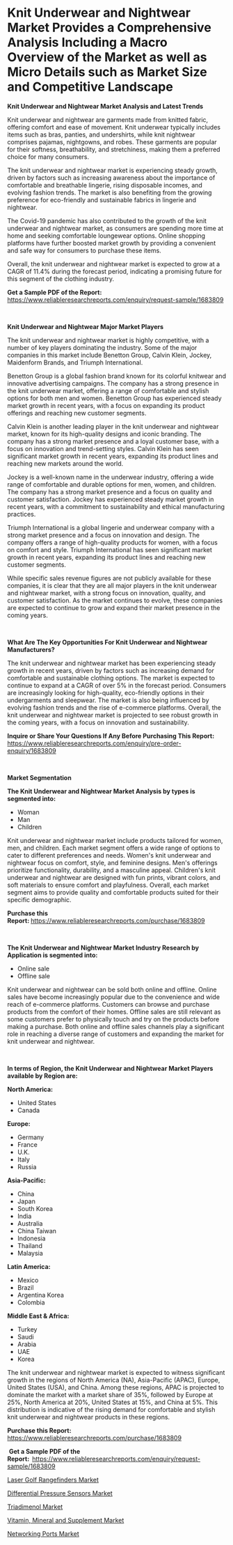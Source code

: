 <p><h1>Knit Underwear and Nightwear Market Provides a Comprehensive Analysis Including a Macro Overview of the Market as well as Micro Details such as Market Size and Competitive Landscape</h1></p><p><strong>Knit Underwear and Nightwear Market Analysis and Latest Trends</strong></p>
<p><p>Knit underwear and nightwear are garments made from knitted fabric, offering comfort and ease of movement. Knit underwear typically includes items such as bras, panties, and undershirts, while knit nightwear comprises pajamas, nightgowns, and robes. These garments are popular for their softness, breathability, and stretchiness, making them a preferred choice for many consumers.</p><p>The knit underwear and nightwear market is experiencing steady growth, driven by factors such as increasing awareness about the importance of comfortable and breathable lingerie, rising disposable incomes, and evolving fashion trends. The market is also benefiting from the growing preference for eco-friendly and sustainable fabrics in lingerie and nightwear.</p><p>The Covid-19 pandemic has also contributed to the growth of the knit underwear and nightwear market, as consumers are spending more time at home and seeking comfortable loungewear options. Online shopping platforms have further boosted market growth by providing a convenient and safe way for consumers to purchase these items.</p><p>Overall, the knit underwear and nightwear market is expected to grow at a CAGR of 11.4% during the forecast period, indicating a promising future for this segment of the clothing industry.</p></p>
<p><strong>Get a Sample PDF of the Report:&nbsp;</strong> <a href="https://www.reliableresearchreports.com/enquiry/request-sample/1683809">https://www.reliableresearchreports.com/enquiry/request-sample/1683809</a></p>
<p>&nbsp;</p>
<p><strong>Knit Underwear and Nightwear Major Market Players</strong></p>
<p><p>The knit underwear and nightwear market is highly competitive, with a number of key players dominating the industry. Some of the major companies in this market include Benetton Group, Calvin Klein, Jockey, Maidenform Brands, and Triumph International.</p><p>Benetton Group is a global fashion brand known for its colorful knitwear and innovative advertising campaigns. The company has a strong presence in the knit underwear market, offering a range of comfortable and stylish options for both men and women. Benetton Group has experienced steady market growth in recent years, with a focus on expanding its product offerings and reaching new customer segments.</p><p>Calvin Klein is another leading player in the knit underwear and nightwear market, known for its high-quality designs and iconic branding. The company has a strong market presence and a loyal customer base, with a focus on innovation and trend-setting styles. Calvin Klein has seen significant market growth in recent years, expanding its product lines and reaching new markets around the world.</p><p>Jockey is a well-known name in the underwear industry, offering a wide range of comfortable and durable options for men, women, and children. The company has a strong market presence and a focus on quality and customer satisfaction. Jockey has experienced steady market growth in recent years, with a commitment to sustainability and ethical manufacturing practices.</p><p>Triumph International is a global lingerie and underwear company with a strong market presence and a focus on innovation and design. The company offers a range of high-quality products for women, with a focus on comfort and style. Triumph International has seen significant market growth in recent years, expanding its product lines and reaching new customer segments.</p><p>While specific sales revenue figures are not publicly available for these companies, it is clear that they are all major players in the knit underwear and nightwear market, with a strong focus on innovation, quality, and customer satisfaction. As the market continues to evolve, these companies are expected to continue to grow and expand their market presence in the coming years.</p></p>
<p>&nbsp;</p>
<p><strong>What Are The Key Opportunities For Knit Underwear and Nightwear Manufacturers?</strong></p>
<p><p>The knit underwear and nightwear market has been experiencing steady growth in recent years, driven by factors such as increasing demand for comfortable and sustainable clothing options. The market is expected to continue to expand at a CAGR of over 5% in the forecast period. Consumers are increasingly looking for high-quality, eco-friendly options in their undergarments and sleepwear. The market is also being influenced by evolving fashion trends and the rise of e-commerce platforms. Overall, the knit underwear and nightwear market is projected to see robust growth in the coming years, with a focus on innovation and sustainability.</p></p>
<p><strong>Inquire or Share Your Questions If Any Before Purchasing This Report:</strong> <a href="https://www.reliableresearchreports.com/enquiry/pre-order-enquiry/1683809">https://www.reliableresearchreports.com/enquiry/pre-order-enquiry/1683809</a></p>
<p>&nbsp;</p>
<p><strong>Market Segmentation</strong></p>
<p><strong>The Knit Underwear and Nightwear Market Analysis by types is segmented into:</strong></p>
<p><ul><li>Woman</li><li>Man</li><li>Children</li></ul></p>
<p><p>Knit underwear and nightwear market include products tailored for women, men, and children. Each market segment offers a wide range of options to cater to different preferences and needs. Women's knit underwear and nightwear focus on comfort, style, and feminine designs. Men's offerings prioritize functionality, durability, and a masculine appeal. Children's knit underwear and nightwear are designed with fun prints, vibrant colors, and soft materials to ensure comfort and playfulness. Overall, each market segment aims to provide quality and comfortable products suited for their specific demographic.</p></p>
<p><strong>Purchase this Report:&nbsp;</strong><a href="https://www.reliableresearchreports.com/purchase/1683809">https://www.reliableresearchreports.com/purchase/1683809</a></p>
<p>&nbsp;</p>
<p><strong>The Knit Underwear and Nightwear Market Industry Research by Application is segmented into:</strong></p>
<p><ul><li>Online sale</li><li>Offline sale</li></ul></p>
<p><p>Knit underwear and nightwear can be sold both online and offline. Online sales have become increasingly popular due to the convenience and wide reach of e-commerce platforms. Customers can browse and purchase products from the comfort of their homes. Offline sales are still relevant as some customers prefer to physically touch and try on the products before making a purchase. Both online and offline sales channels play a significant role in reaching a diverse range of customers and expanding the market for knit underwear and nightwear.</p></p>
<p>&nbsp;</p>
<p><strong>In terms of Region, the Knit Underwear and Nightwear Market Players available by Region are:</strong></p>
<p>
    <p> <strong> North America: </strong>
        <ul>
            <li>United States</li>
            <li>Canada</li>
        </ul>
        </p> 
    <p> <strong> Europe: </strong>
        <ul>
            <li>Germany</li>
            <li>France</li>
            <li>U.K.</li>
            <li>Italy</li>
            <li>Russia</li>
        </ul>
        </p> 
    <p> <strong> Asia-Pacific: </strong>
        <ul>
            <li>China</li>
            <li>Japan</li>
            <li>South Korea</li>
            <li>India</li>
            <li>Australia</li>
            <li>China Taiwan</li>
            <li>Indonesia</li>
            <li>Thailand</li>
            <li>Malaysia</li>
        </ul>
        </p> 
    <p> <strong> Latin America: </strong>
        <ul>
            <li>Mexico</li>
            <li>Brazil</li>
            <li>Argentina Korea</li>
            <li>Colombia</li>
        </ul>
        </p> 
    <p> <strong> Middle East & Africa: </strong>
        <ul>
            <li>Turkey</li>
            <li>Saudi</li>
            <li>Arabia</li>
            <li>UAE</li>
            <li>Korea</li>
        </ul>
    </p>
    </p>
<p><p>The knit underwear and nightwear market is expected to witness significant growth in the regions of North America (NA), Asia-Pacific (APAC), Europe, United States (USA), and China. Among these regions, APAC is projected to dominate the market with a market share of 35%, followed by Europe at 25%, North America at 20%, United States at 15%, and China at 5%. This distribution is indicative of the rising demand for comfortable and stylish knit underwear and nightwear products in these regions.</p></p>
<p><strong>Purchase this Report: </strong><a href="https://www.reliableresearchreports.com/purchase/1683809">https://www.reliableresearchreports.com/purchase/1683809</a></p>
<p>&nbsp;<strong>Get a Sample PDF of the Report:&nbsp;&nbsp;</strong><a href="https://www.reliableresearchreports.com/enquiry/request-sample/1683809">https://www.reliableresearchreports.com/enquiry/request-sample/1683809</a></p>
<p><strong></strong></p>
<p><p><a href="https://medium.com/@emiliomartelli542/analyzing-laser-golf-rangefinders-market-global-industry-perspective-and-forecast-2024-to-2031-8752e8b81c29">Laser Golf Rangefinders Market</a></p><p><a href="https://medium.com/@kanew14036/differential-pressure-sensors-market-size-and-market-trends-complete-industry-overview-2024-to-e50587d2f3a4">Differential Pressure Sensors Market</a></p><p><a href="https://issuu.com/reportprime-2/docs/triadimenol-market-size-2030.pptx">Triadimenol Market</a></p><p><a href="https://issuu.com/reportprime-2/docs/vitamin-mineral-and-supplement-market-size-2030.pp">Vitamin, Mineral and Supplement Market</a></p><p><a href="https://medium.com/@emiliomartelli542/networking-ports-market-analysis-its-cagr-market-segmentation-and-global-industry-overview-732fdda00b88">Networking Ports Market</a></p></p>